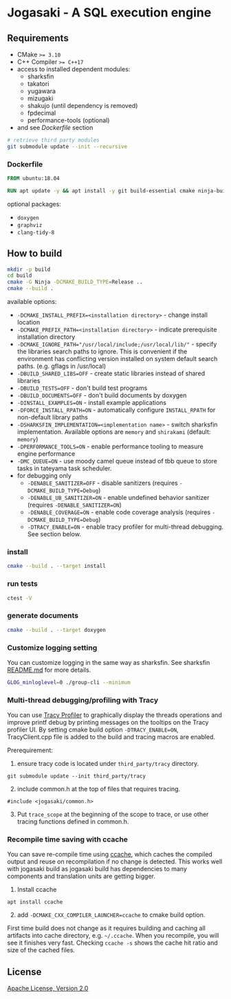 # Jogasaki - A SQL execution engine 

## Requirements

* CMake `>= 3.10`
* C++ Compiler `>= C++17`
* access to installed dependent modules: 
  * sharksfin
  * takatori
  * yugawara
  * mizugaki
  * shakujo (until dependency is removed)
  * fpdecimal
  * performance-tools (optional)
* and see *Dockerfile* section

```sh
# retrieve third party modules
git submodule update --init --recursive
```

### Dockerfile

```dockerfile
FROM ubuntu:18.04

RUN apt update -y && apt install -y git build-essential cmake ninja-build libboost-filesystem-dev libboost-system-dev libboost-container-dev libboost-thread-dev libboost-stacktrace-dev libgoogle-glog-dev libgflags-dev doxygen libtbb-dev libnuma-dev protobuf-compiler protobuf-c-compiler libprotobuf-dev libmsgpack-dev
```

optional packages:

* `doxygen`
* `graphviz`
* `clang-tidy-8`

## How to build

```sh
mkdir -p build
cd build
cmake -G Ninja -DCMAKE_BUILD_TYPE=Release ..
cmake --build .
```

available options:
* `-DCMAKE_INSTALL_PREFIX=<installation directory>` - change install location
* `-DCMAKE_PREFIX_PATH=<installation directory>` - indicate prerequisite installation directory
* `-DCMAKE_IGNORE_PATH="/usr/local/include;/usr/local/lib/"` - specify the libraries search paths to ignore. This is convenient if the environment has conflicting version installed on system default search paths. (e.g. gflags in /usr/local)
* `-DBUILD_SHARED_LIBS=OFF` - create static libraries instead of shared libraries
* `-DBUILD_TESTS=OFF` - don't build test programs
* `-DBUILD_DOCUMENTS=OFF` - don't build documents by doxygen
* `-DINSTALL_EXAMPLES=ON` - install example applications
* `-DFORCE_INSTALL_RPATH=ON` - automatically configure `INSTALL_RPATH` for non-default library paths
* `-DSHARKSFIN_IMPLEMENTATION=<implementation name>` - switch sharksfin implementation. Available options are `memory` and `shirakami` (default: `memory`)
* `-DPERFORMANCE_TOOLS=ON` - enable performance tooling to measure engine performance
* `-DMC_QUEUE=ON` - use moody camel queue instead of tbb queue to store tasks in tateyama task scheduler.
* for debugging only
  * `-DENABLE_SANITIZER=OFF` - disable sanitizers (requires `-DCMAKE_BUILD_TYPE=Debug`)
  * `-DENABLE_UB_SANITIZER=ON` - enable undefined behavior sanitizer (requires `-DENABLE_SANITIZER=ON`)
  * `-DENABLE_COVERAGE=ON` - enable code coverage analysis (requires `-DCMAKE_BUILD_TYPE=Debug`)
  * `-DTRACY_ENABLE=ON` - enable tracy profiler for multi-thread debugging. See section below.

### install 

```sh
cmake --build . --target install
```

### run tests

```sh
ctest -V
```

### generate documents

```sh
cmake --build . --target doxygen
```

### Customize logging setting 
You can customize logging in the same way as sharksfin. See sharksfin [README.md](https://github.com/project-tsurugi/sharksfin/blob/master/README.md#customize-logging-setting) for more details.

```sh
GLOG_minloglevel=0 ./group-cli --minimum 
```

### Multi-thread debugging/profiling with Tracy

You can use [Tracy Profiler](https://github.com/wolfpld/tracy) to graphically display the threads operations and improve printf debug by printing messages on the tooltips on the Tracy profiler UI.
By setting cmake build option `-DTRACY_ENABLE=ON`, TracyClient.cpp file is added to the build and tracing macros are enabled.

Prerequirement: 

1. ensure tracy code is located under `third_party/tracy` directory.
```
git submodule update --init third_party/tracy
```

2. include common.h at the top of files that requires tracing.
```
#include <jogasaki/common.h>
```

3. Put `trace_scope` at the beginning of the scope to trace, or use other tracing functions defined in common.h.

### Recompile time saving with ccache

You can save re-compile time using [ccache](https://ccache.dev), which caches the compiled output and reuse on recompilation if no change is detected.
This works well with jogasaki build as jogasaki build has dependencies to many components and translation units are getting bigger. 

1. Install ccache 
```
apt install ccache
```
2. add `-DCMAKE_CXX_COMPILER_LAUNCHER=ccache` to cmake build option. 

First time build does not change as it requires building and caching all artifacts into cache directory, e.g. `~/.ccache`. When you recompile, you will see it finishes very fast.
Checking `ccache -s` shows the cache hit ratio and size of the cached files.

## License

[Apache License, Version 2.0](http://www.apache.org/licenses/LICENSE-2.0)

